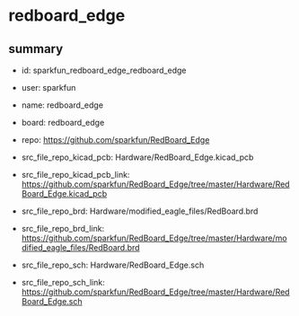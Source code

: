 # redboard_edge
 
## summary 
* id: sparkfun_redboard_edge_redboard_edge
* user: sparkfun
* name: redboard_edge
* board: redboard_edge
* repo: https://github.com/sparkfun/RedBoard_Edge
* src_file_repo_kicad_pcb: Hardware/RedBoard_Edge.kicad_pcb
* src_file_repo_kicad_pcb_link: https://github.com/sparkfun/RedBoard_Edge/tree/master/Hardware/RedBoard_Edge.kicad_pcb

* src_file_repo_brd: Hardware/modified_eagle_files/RedBoard.brd
* src_file_repo_brd_link: https://github.com/sparkfun/RedBoard_Edge/tree/master/Hardware/modified_eagle_files/RedBoard.brd
* src_file_repo_sch: Hardware/RedBoard_Edge.sch
* src_file_repo_sch_link: https://github.com/sparkfun/RedBoard_Edge/tree/master/Hardware/RedBoard_Edge.sch






